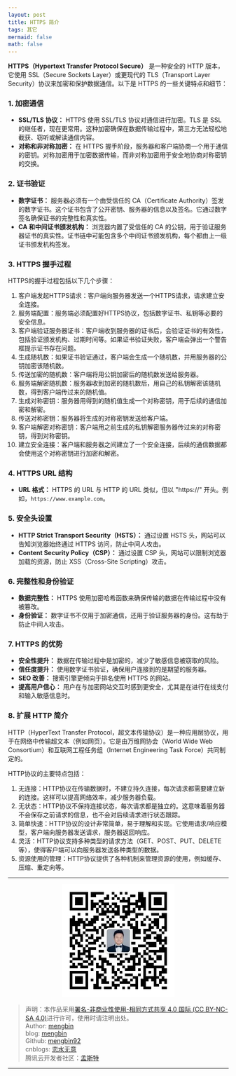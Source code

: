 ```yaml
---
layout: post
title: HTTPS 简介
tags: 其它
mermaid: false
math: false
---  
```


**HTTPS（Hypertext Transfer Protocol Secure）** 是一种安全的 HTTP 版本，它使用 SSL（Secure Sockets Layer）或更现代的 TLS（Transport Layer Security）协议来加密和保护数据通信。以下是 HTTPS 的一些关键特点和细节：

### 1. 加密通信

- **SSL/TLS 协议：** HTTPS 使用 SSL/TLS 协议对通信进行加密。TLS 是 SSL 的继任者，现在更常用。这种加密确保在数据传输过程中，第三方无法轻松地截获、窃听或解读通信内容。
- **对称和非对称加密：** 在 HTTPS 握手阶段，服务器和客户端协商一个用于通信的密钥。对称加密用于加密数据传输，而非对称加密用于安全地协商对称密钥的交换。

### 2. 证书验证

- **数字证书：** 服务器必须有一个由受信任的 CA（Certificate Authority）签发的数字证书。这个证书包含了公开密钥、服务器的信息以及签名。它通过数字签名确保证书的完整性和真实性。
- **CA 和中间证书颁发机构：** 浏览器内置了受信任的 CA 的公钥，用于验证服务器证书的真实性。证书链中可能包含多个中间证书颁发机构，每个都由上一级证书颁发机构签发。

### 3. HTTPS 握手过程

HTTPS的握手过程包括以下几个步骤：

1. 客户端发起HTTPS请求：客户端向服务器发送一个HTTPS请求，请求建立安全连接。
2. 服务端配置：服务端必须配置好HTTPS协议，包括数字证书、私钥等必要的安全信息。
3. 客户端验证服务器证书：客户端收到服务器的证书后，会验证证书的有效性，包括验证颁发机构、过期时间等。如果证书验证失败，客户端会弹出一个警告框提示证书存在问题。
4. 生成随机数：如果证书验证通过，客户端会生成一个随机数，并用服务器的公钥加密该随机数。
5. 传送加密的随机数：客户端将用公钥加密后的随机数发送给服务器。
6. 服务端解密随机数：服务器收到加密的随机数后，用自己的私钥解密该随机数，得到客户端传过来的随机值。
7. 生成对称密钥：服务器用得到的随机值生成一个对称密钥，用于后续的通信加密和解密。
8. 传送对称密钥：服务器将生成的对称密钥发送给客户端。
9. 客户端解密对称密钥：客户端用之前生成的私钥解密服务器传过来的对称密钥，得到对称密钥。
10. 建立安全连接：客户端和服务器之间建立了一个安全连接，后续的通信数据都会使用这个对称密钥进行加密和解密。

### 4. HTTPS URL 结构

- **URL 格式：** HTTPS 的 URL 与 HTTP 的 URL 类似，但以 "https://" 开头。例如，`https://www.example.com`。

### 5. 安全头设置

- **HTTP Strict Transport Security（HSTS）：** 通过设置 HSTS 头，网站可以告知浏览器始终通过 HTTPS 访问，防止中间人攻击。
- **Content Security Policy（CSP）：** 通过设置 CSP 头，网站可以限制浏览器加载的资源，防止 XSS（Cross-Site Scripting）攻击。

### 6. 完整性和身份验证

- **数据完整性：** HTTPS 使用加密哈希函数来确保传输的数据在传输过程中没有被篡改。
- **身份验证：** 数字证书不仅用于加密通信，还用于验证服务器的身份。这有助于防止中间人攻击。

### 7. HTTPS 的优势

- **安全性提升：** 数据在传输过程中是加密的，减少了敏感信息被窃取的风险。
- **信任度提升：** 使用数字证书验证，确保用户连接到的是期望的服务器。
- **SEO 改善：** 搜索引擎更倾向于排名使用 HTTPS 的网站。
- **提高用户信心：** 用户在与加密网站交互时感到更安全，尤其是在进行在线支付和输入敏感信息时。

### 8. 扩展 HTTP 简介

HTTP（HyperText Transfer Protocol，超文本传输协议）是一种应用层协议，用于在网络中传输超文本（例如网页）。它是由万维网协会（World Wide Web Consortium）和互联网工程任务组（Internet Engineering Task Force）共同制定的。

HTTP协议的主要特点包括：

1. 无连接：HTTP协议在传输数据时，不建立持久连接，每次请求都需要建立新的连接。这样可以提高网络效率，减少服务器负载。
2. 无状态：HTTP协议不保持连接状态，每次请求都是独立的。这意味着服务器不会保存之前请求的信息，也不会对后续请求进行状态跟踪。
3. 简单快速：HTTP协议的设计非常简单，易于理解和实现。它使用请求/响应模型，客户端向服务器发送请求，服务器返回响应。
4. 灵活：HTTP协议支持多种类型的请求方法（GET、POST、PUT、DELETE等），使得客户端可以向服务器发送各种类型的数据。
5. 资源使用的管理：HTTP协议提供了各种机制来管理资源的使用，例如缓存、压缩、重定向等。

---

<div align="center">
  <img src="../img/qrcode_wechat.jpg" alt="孟斯特">
</div>

> 声明：本作品采用[署名-非商业性使用-相同方式共享 4.0 国际 (CC BY-NC-SA 4.0)](https://creativecommons.org/licenses/by-nc-sa/4.0/deed.zh)进行许可，使用时请注明出处。  
> Author: [mengbin](mengbin1992@outlook.com)  
> blog: [mengbin](https://mengbin.top)  
> Github: [mengbin92](https://mengbin92.github.io/)  
> cnblogs: [恋水无意](https://www.cnblogs.com/lianshuiwuyi/)  
> 腾讯云开发者社区：[孟斯特](https://cloud.tencent.com/developer/user/6649301)  

---
